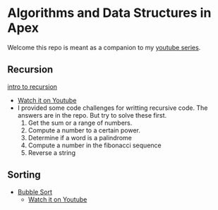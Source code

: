 # Algorithms and Data Structures in Apex

Welcome this repo is meant as a companion to my [youtube series](https://www.youtube.com/playlist?list=PLdt84CMzTQBbon-6Oy2a_rIsOyzMTrjnn). 

## Recursion
  [intro to recursion](https://github.com/bdJohnson72/Algorithms_And_Data_Structures_In_Apex/tree/master/force-app/main/default/classes/recursion)
  - [Watch it on Youtube](https://www.youtube.com/watch?v=4xpg0NnS90w&list=PLdt84CMzTQBbon-6Oy2a_rIsOyzMTrjnn&index=2)
  - I provided some code challenges for writting recursive code. The answers are in the repo. But try to solve these first. 
    1. Get the sum or a range of numbers.
    2. Compute a number to a certain power.
    3. Determine if a word is a palindrome 
    4. Compute a number in the fibonacci sequence
    5. Reverse a string

## Sorting
- [Bubble Sort](https://github.com/bdJohnson72/Algorithms_And_Data_Structures_In_Apex/tree/master/force-app/main/default/classes)
  -   [Watch it on Youtube](https://youtu.be/KJVDLgfzCL8)
